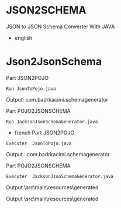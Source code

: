 # JSON2SCHEMA
JSON to JSON Schema Converter With JAVA 

* english
# Json2JsonSchema
Part JSON2POJO
```
Run JsonToPojo.java
```
Output: com.badrkacimi.schemagenerator

Part POJO2JSONSCHEMA
```
Run JacksonJsonSchemaGenerator.java
```

* french
Part JSON2POJO
```
Exécuter  JsonToPojo.java 
```
Output :  com.badrkacimi.schemagenerator

Part POJO2JSONSCHEMA
```
Exécuter  JacksonJsonSchemaGenerator.java
```
Output  \src\main\resources\generated



Output \src\main\resources\generated
